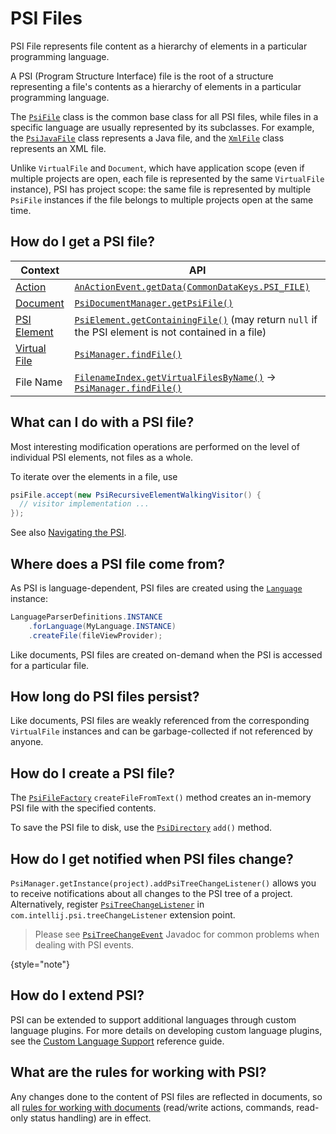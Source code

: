 # PSI Files

<!-- Copyright 2000-2023 JetBrains s.r.o. and contributors. Use of this source code is governed by the Apache 2.0 license. -->

<link-summary>PSI File represents file content as a hierarchy of elements in a particular programming language.</link-summary>

A PSI (Program Structure Interface) file is the root of a structure representing a file's contents as a hierarchy of elements in a particular programming language.

The [`PsiFile`](%gh-ic%/platform/core-api/src/com/intellij/psi/PsiFile.java) class is the common base class for all PSI files, while files in a specific language are usually represented by its subclasses.  For example, the [`PsiJavaFile`](%gh-ic%/java/java-psi-api/src/com/intellij/psi/PsiJavaFile.java) class represents a Java file, and the [`XmlFile`](%gh-ic%/xml/xml-psi-api/src/com/intellij/psi/xml/XmlFile.java) class represents an XML file.

Unlike `VirtualFile` and `Document`, which have application scope (even if multiple projects are open, each file is represented by the same `VirtualFile` instance), PSI has project scope: the same file is represented by multiple `PsiFile` instances if the file belongs to multiple projects open at the same time.

## How do I get a PSI file?

| Context                          | API                                                                                                                                                                                                                                 |
|----------------------------------|-------------------------------------------------------------------------------------------------------------------------------------------------------------------------------------------------------------------------------------|
| [Action](basic_action_system.md) | [`AnActionEvent.getData(CommonDataKeys.PSI_FILE)`](%gh-ic%/platform/editor-ui-api/src/com/intellij/openapi/actionSystem/AnActionEvent.java)                                                                                         |
| [Document](documents.md)         | [`PsiDocumentManager.getPsiFile()`](%gh-ic%/platform/core-api/src/com/intellij/psi/PsiDocumentManager.java)                                                                                                                         |
| [PSI Element](psi_elements.md)   | [`PsiElement.getContainingFile()`](%gh-ic%/platform/core-api/src/com/intellij/psi/PsiElement.java) (may return `null` if the PSI element is not contained in a file)                                                                |
| [Virtual File](virtual_file.md)  | [`PsiManager.findFile()`](%gh-ic%/platform/core-api/src/com/intellij/psi/PsiManager.java)                                                                                                                                           |
| File Name                        | [`FilenameIndex.getVirtualFilesByName()`](%gh-ic%/platform/indexing-api/src/com/intellij/psi/search/FilenameIndex.java) &rarr; [`PsiManager.findFile()`](%gh-ic%/platform/core-api/src/com/intellij/psi/PsiManager.java) |

## What can I do with a PSI file?

Most interesting modification operations are performed on the level of individual PSI elements, not files as a whole.

To iterate over the elements in a file, use

```java
psiFile.accept(new PsiRecursiveElementWalkingVisitor() {
  // visitor implementation ...
});
```

See also [Navigating the PSI](navigating_psi.md).

## Where does a PSI file come from?

As PSI is language-dependent, PSI files are created using the [`Language`](%gh-ic%/platform/core-api/src/com/intellij/lang/Language.java) instance:

```java
LanguageParserDefinitions.INSTANCE
    .forLanguage(MyLanguage.INSTANCE)
    .createFile(fileViewProvider);
```

Like documents, PSI files are created on-demand when the PSI is accessed for a particular file.

## How long do PSI files persist?

Like documents, PSI files are weakly referenced from the corresponding `VirtualFile` instances and can be garbage-collected if not referenced by anyone.

## How do I create a PSI file?

The [`PsiFileFactory`](%gh-ic%/platform/core-api/src/com/intellij/psi/PsiFileFactory.java) `createFileFromText()` method creates an in-memory PSI file with the specified contents.

To save the PSI file to disk, use the [`PsiDirectory`](%gh-ic%/platform/core-api/src/com/intellij/psi/PsiDirectory.java) `add()` method.

## How do I get notified when PSI files change?

`PsiManager.getInstance(project).addPsiTreeChangeListener()` allows you to receive notifications about all changes to the PSI tree of a project.
Alternatively, register [`PsiTreeChangeListener`](%gh-ic%/platform/core-api/src/com/intellij/psi/PsiTreeChangeListener.java) in `com.intellij.psi.treeChangeListener` extension point.

> Please see [`PsiTreeChangeEvent`](%gh-ic%/platform/core-api/src/com/intellij/psi/PsiTreeChangeEvent.java) Javadoc for common problems when dealing with PSI events.
>
{style="note"}

## How do I extend PSI?

PSI can be extended to support additional languages through custom language plugins.
For more details on developing custom language plugins, see the [Custom Language Support](custom_language_support.md) reference guide.

## What are the rules for working with PSI?

Any changes done to the content of PSI files are reflected in documents, so all [rules for working with documents](documents.md#what-are-the-rules-of-working-with-documents) (read/write actions, commands, read-only status handling) are in effect.
